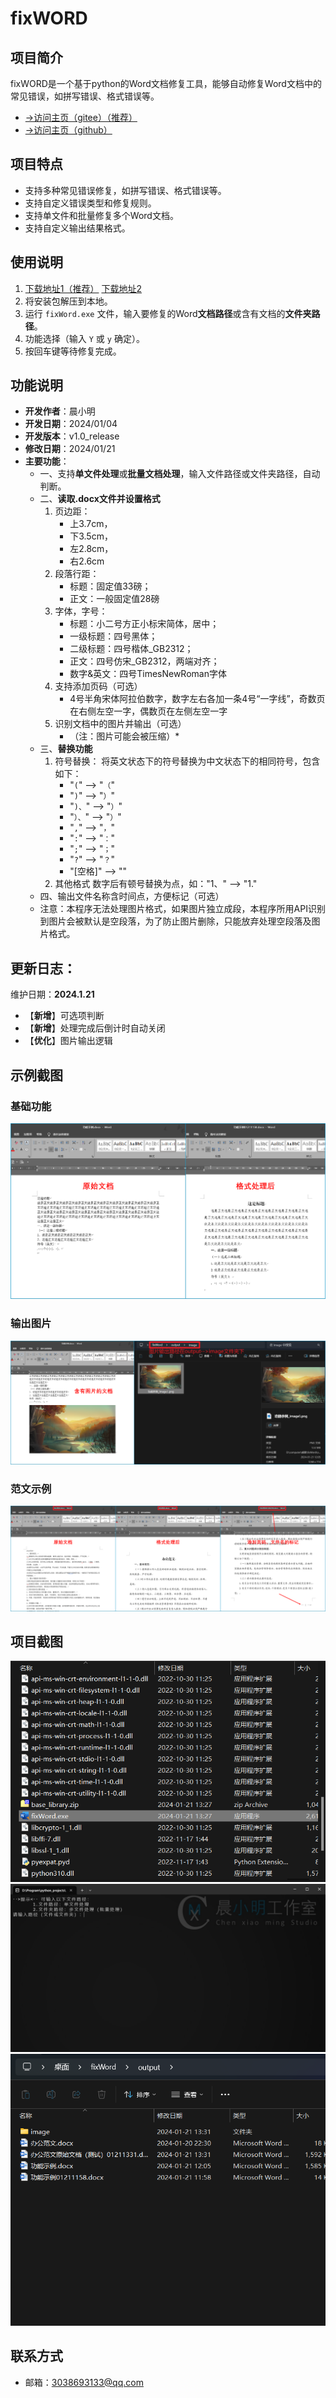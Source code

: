 # fixWORD
## 项目简介
fixWORD是一个基于python的Word文档修复工具，能够自动修复Word文档中的常见错误，如拼写错误、格式错误等。
- [→访问主页（gitee）（推荐）](https://gitee.com/cxmStudio/fix-word)
- [→访问主页（github）](https://github.com/Sam-CXM/fixWord)
## 项目特点
- 支持多种常见错误修复，如拼写错误、格式错误等。
- 支持自定义错误类型和修复规则。
- 支持单文件和批量修复多个Word文档。
- 支持自定义输出结果格式。
## 使用说明
1. [下载地址1（推荐）](https://gitee.com/cxmStudio/fix-word/releases/download/v1.0/fixWord.zip) [下载地址2](https://github.com/Sam-CXM/fixWord/releases/download/v1.0/fixWord.zip)
2. 将安装包解压到本地。
3. 运行 `fixWord.exe` 文件，输入要修复的Word**文档路径**或含有文档的**文件夹路径**。
4. 功能选择（输入 `Y` 或 `y` 确定）。
5. 按回车键等待修复完成。
## 功能说明
- **开发作者**：晨小明
- **开发日期**：2024/01/04
- **开发版本**：v1.0_release
- **修改日期**：2024/01/21
- **主要功能**：
    - 一、支持**单文件处理**或**批量文档处理**，输入文件路径或文件夹路径，自动判断。
    - 二、**读取.docx文件并设置格式**
        1. 页边距：
            - 上3.7cm，
            - 下3.5cm，
            - 左2.8cm，
            - 右2.6cm
        2. 段落行距：
            - 标题：固定值33磅；
            - 正文：一般固定值28磅
        3. 字体，字号：
            - 标题：小二号方正小标宋简体，居中；
            - 一级标题：四号黑体；
            - 二级标题：四号楷体_GB2312；
            - 正文：四号仿宋_GB2312，两端对齐；
            - 数字&英文：四号TimesNewRoman字体
        4. 支持添加页码（可选）
            - 4号半角宋体阿拉伯数字，数字左右各加一条4号“一字线”，奇数页在右侧左空一字，偶数页在左侧左空一字
        5. 识别文档中的图片并输出（可选）
            - （注：图片可能会被压缩）*
    - 三、**替换功能**
        1. 符号替换：
            将英文状态下的符号替换为中文状态下的相同符号，包含如下：
            - "`(`" --> "`（`"
            - "`)`" --> "`）`"
            - "`)、`" --> "`）`"
            - "`）、`" --> "`）`"
            - "`,`" --> "`，`"
            - "`:`" --> "`：`"
            - "`;`" --> "`；`"
            - "`?`" --> "`？`"
            - "[空格]" --> ""
        2. 其他格式
            数字后有顿号替换为点，如："1、" --> "1."
    - 四、输出文件名称含时间点，方便标记（可选）
    - 注意：本程序无法处理图片格式，如果图片独立成段，本程序所用API识别到图片会被默认是空段落，为了防止图片删除，只能放弃处理空段落及图片格式。
## 更新日志：
维护日期：**2024.1.21**
- 【**新增**】可选项判断
- 【**新增**】处理完成后倒计时自动关闭
- 【**优化**】图片输出逻辑
## 示例截图
### 基础功能
![功能示例后视图](/static/基础功能.png)
### 输出图片
![输出图片](/static/图片输出.png)
### 范文示例
![基本功能](/static/范文示例.png)
## 项目截图
![项目截图1](/static/项目截图1.png)
![项目截图2](/static/项目截图2.png)
![项目截图3](/static/项目截图3.png)
## 联系方式
- 邮箱：3038693133@qq.com
